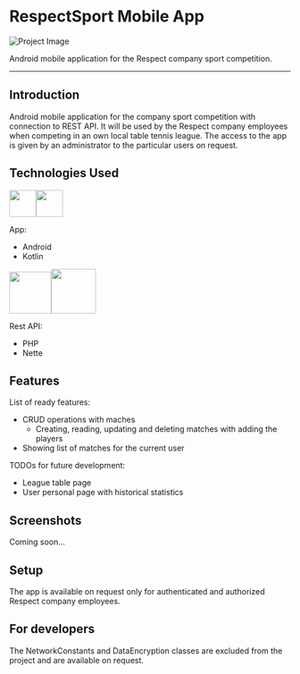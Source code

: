 # RespectSport Mobile App

![Project Image](https://github.com/ronadlisko/ronadlisko/blob/main/media/repos_images/respectSportApp/banner.png) 

Android mobile application for the Respect company sport competition.

---

## Introduction

Android mobile application for the company sport competition with connection to REST API. It will be used by the Respect company employees when competing in an own local table tennis league. The access to the app is given by an administrator to the particular users on request.

## Technologies Used

<img src="https://github.com/ronadlisko/ronadlisko/blob/main/media/icons/android/android-original.svg" width="48"><img src="https://github.com/ronadlisko/ronadlisko/blob/main/media/icons/kotlin/kotlin-original.svg" width="48">

App:
- Android
- Kotlin

<img src="https://github.com/ronadlisko/ronadlisko/blob/main/media/icons/php/php-original.svg" width="75"><img src="https://github.com/ronadlisko/ronadlisko/blob/main/media/icons/nette/nette-resized.png" width="80">

Rest API:
- PHP
- Nette

## Features

List of ready features:
- CRUD operations with maches
    - Creating, reading, updating and deleting matches with adding the players
- Showing list of matches for the current user

TODOs for future development:
- League table page
- User personal page with historical statistics

## Screenshots

Coming soon... 

## Setup

The app is available on request only for authenticated and authorized Respect company employees.

## For developers

The NetworkConstants and DataEncryption classes are excluded from the project and are available on request.
